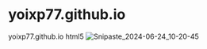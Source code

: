 # yoixp77.github.io
yoixp77.github.io html5
![Snipaste_2024-06-24_10-20-45](https://github.com/yoixp77/yoixp77.github.io/assets/173340286/83272949-9548-4e6e-a601-7095c68ee3a1)
